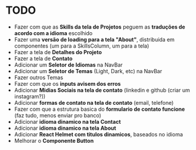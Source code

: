 # TODO

- Fazer com que as **Skills da tela de Projetos** peguem as **traduções de acordo com a idioma** escolhido
- Fazer uma **versão de loading para a tela "About"**, distribuida em componentes (um para a SkillsColumn, um para a tela)
- Fazer a tela de **Detalhes do Projeto**
- Fazer a tela de **Contato**
- Adicionar um **Seletor de Idiomas** na NavBar
- Adicionar um **Seletor de Temas** (Light, Dark, etc) na NavBar
- Fazer outros Temas
- Fazer com que os **inputs avisem dos erros**
- Adicionar **Midias Sociais na tela de contato** (linkedin e github (criar um instagram?))
- Adicionar **formas de contato na tela de contato** (email, telefone)
- Fazer com que a estrutura basica do **formulario de contato funcione** (faz tudo, menos enviar pro banco)
- Adicionar **idioma dinamico na tela Contact**
- Adicionar **idioma dinamico na tela About**
- Adicionar **React Helmet com titulos dinamicos**, baseados no idioma
- Melhorar o **Componente Button**

